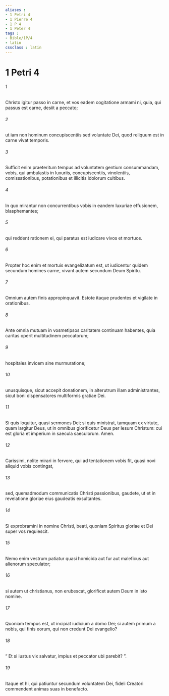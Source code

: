 ```yaml
---
aliases : 
- 1 Petri 4
- 1 Pierre 4
- 1 P 4
- 1 Peter 4
tags : 
- Bible/1P/4
- latin
cssclass : latin
---
```


# 1 Petri 4

###### 1
Christo igitur passo in carne, et vos eadem cogitatione armami ni, quia, qui passus est carne, desiit a peccato; 
###### 2
ut iam non hominum concupiscentiis sed voluntate Dei, quod reliquum est in carne vivat temporis. 
###### 3
Sufficit enim praeteritum tempus ad voluntatem gentium consummandam, vobis, qui ambulastis in luxuriis, concupiscentiis, vinolentiis, comissationibus, potationibus et illicitis idolorum cultibus. 
###### 4
In quo mirantur non concurrentibus vobis in eandem luxuriae effusionem, blasphemantes; 
###### 5
qui reddent rationem ei, qui paratus est iudicare vivos et mortuos. 
###### 6
Propter hoc enim et mortuis evangelizatum est, ut iudicentur quidem secundum homines carne, vivant autem secundum Deum Spiritu.
###### 7
Omnium autem finis appropinquavit. Estote itaque prudentes et vigilate in orationibus. 
###### 8
Ante omnia mutuam in vosmetipsos caritatem continuam habentes, quia caritas operit multitudinem peccatorum; 
###### 9
hospitales invicem sine murmuratione; 
###### 10
unusquisque, sicut accepit donationem, in alterutrum illam administrantes, sicut boni dispensatores multiformis gratiae Dei. 
###### 11
Si quis loquitur, quasi sermones Dei; si quis ministrat, tamquam ex virtute, quam largitur Deus, ut in omnibus glorificetur Deus per Iesum Christum: cui est gloria et imperium in saecula saeculorum. Amen.
###### 12
Carissimi, nolite mirari in fervore, qui ad tentationem vobis fit, quasi novi aliquid vobis contingat, 
###### 13
sed, quemadmodum communicatis Christi passionibus, gaudete, ut et in revelatione gloriae eius gaudeatis exsultantes. 
###### 14
Si exprobramini in nomine Christi, beati, quoniam Spiritus gloriae et Dei super vos requiescit. 
###### 15
Nemo enim vestrum patiatur quasi homicida aut fur aut maleficus aut alienorum speculator; 
###### 16
si autem ut christianus, non erubescat, glorificet autem Deum in isto nomine.
###### 17
Quoniam tempus est, ut incipiat iudicium a domo Dei; si autem primum a nobis, qui finis eorum, qui non credunt Dei evangelio?
###### 18
“ Et si iustus vix salvatur, impius et peccator ubi parebit? ”.
###### 19
Itaque et hi, qui patiuntur secundum voluntatem Dei, fideli Creatori commendent animas suas in benefacto.
